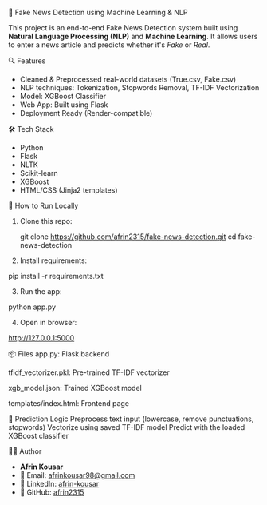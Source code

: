 📰 Fake News Detection using Machine Learning & NLP

This project is an end-to-end Fake News Detection system built using **Natural Language Processing (NLP)** and **Machine Learning**. It allows users to enter a news article and predicts whether it's *Fake* or *Real*.

🔍 Features

- Cleaned & Preprocessed real-world datasets (True.csv, Fake.csv)
- NLP techniques: Tokenization, Stopwords Removal, TF-IDF Vectorization
- Model: XGBoost Classifier
- Web App: Built using Flask
- Deployment Ready (Render-compatible)

🛠️ Tech Stack

- Python
- Flask
- NLTK
- Scikit-learn
- XGBoost
- HTML/CSS (Jinja2 templates)

🚀 How to Run Locally

1. Clone this repo:
   
   git clone https://github.com/afrin2315/fake-news-detection.git
   cd fake-news-detection

2. Install requirements:

pip install -r requirements.txt

3. Run the app:

python app.py

4. Open in browser:

http://127.0.0.1:5000


📦 Files
app.py: Flask backend

tfidf_vectorizer.pkl: Pre-trained TF-IDF vectorizer

xgb_model.json: Trained XGBoost model

templates/index.html: Frontend page

🧠 Prediction Logic
Preprocess text input (lowercase, remove punctuations, stopwords)
Vectorize using saved TF-IDF model
Predict with the loaded XGBoost classifier

👩‍💻 Author

- **Afrin Kousar**
- 📧 Email: afrinkousar98@gmail.com
- 🔗 LinkedIn: [afrin-kousar](https://www.linkedin.com/in/afrin-kousar)
- 🐙 GitHub: [afrin2315](https://github.com/afrin2315)


